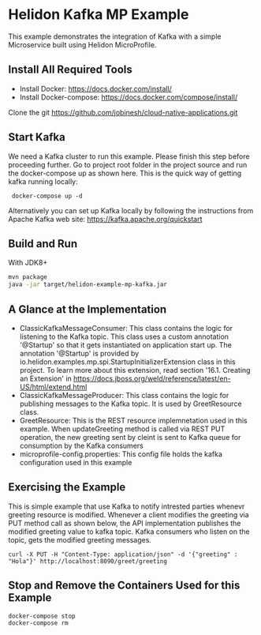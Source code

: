 # Helidon Kafka MP Example

This example demonstrates the integration of Kafka with a simple Microservice built using Helidon MicroProfile.

## Install All Required Tools
- Install Docker: https://docs.docker.com/install/
- Install Docker-compose: https://docs.docker.com/compose/install/


Clone the git https://github.com/jobinesh/cloud-native-applications.git

## Start Kafka
We need a Kafka cluster to run this example. Please finish this step before proceeding further. 
Go to project root folder in the project source and run the docker-compose up as shown here. This is the quick way of getting kafka running locally: 
 ``` 
  docker-compose up -d
 ```
Alternatively you can set up Kafka locally by following the instructions from Apache Kafka web site: https://kafka.apache.org/quickstart

## Build and Run

With JDK8+
```bash
mvn package
java -jar target/helidon-example-mp-kafka.jar
```
## A Glance at the Implementation
- ClassicKafkaMessageConsumer: This class contains the logic for listening to the Kafka topic. This class uses a custom annotation '@Startup' so that it gets instantiated on application start up. The annotation '@Startup' is provided by io.helidon.examples.mp.spi.StartupInitializerExtension class in this project. To learn more about this extension, read section '16.1. Creating an Extension' in https://docs.jboss.org/weld/reference/latest/en-US/html/extend.html
- ClassicKafkaMessageProducer:  This class contains  the logic for publishing messages to the Kafka topic. It is used by GreetResource class.
- GreetResource: This is the REST resource implemnetation used in this example. When updateGreeting method is called
via REST PUT operation, the new greeting sent by cleint is sent to Kafka queue for consumption by the Kafka consumers
- microprofile-config.properties: This config file holds the kafka configuration used in this example

## Exercising the Example

This is simple example that use Kafka to notify intrested parties whenevr greeting resource is modified.
Whenever a client modifies the greeting via PUT method call as shown below, the API implementation
publishes the modified greeting value to kafka topic. Kafka consumers who listen on the topic, 
gets the modified greeting  messages. 

```
curl -X PUT -H "Content-Type: application/json" -d '{"greeting" : "Hola"}' http://localhost:8090/greet/greeting

```
## Stop and Remove the Containers Used for this Example
```
docker-compose stop 
docker-compose rm
```
